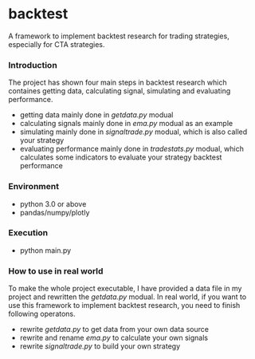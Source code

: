 # backtest
A framework to implement backtest research for trading strategies, especially for CTA strategies.

### Introduction
The project has shown four main steps in backtest research which containes getting data, calculating signal, simulating and evaluating performance.

- getting data mainly done in _getdata.py_ modual
- calculating signals mainly done in _ema.py_ modual as an example
- simulating mainly done in _signaltrade.py_ modual, which is also called your strategy
- evaluating performance mainly done in _tradestats.py_ modual, which calculates some indicators to evaluate your strategy backtest performance

### Environment
- python 3.0 or above
- pandas/numpy/plotly

### Execution
- python main.py

### How to use in real world
To make the whole project executable, I have provided a data file in my project and rewritten the _getdata.py_ modual. In real world, if you want to use this framework to implement backtest research, you need to finish following operatons.
- rewrite _getdata.py_ to get data from your own data source
- rewrite and rename _ema.py_ to calculate your own signals
- rewrite _signaltrade.py_ to build your own strategy

